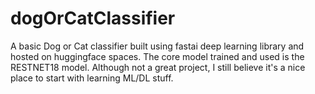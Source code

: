 # dogOrCatClassifier

A basic Dog or Cat classifier built using fastai deep learning library and hosted on huggingface spaces. The core model trained and used is the RESTNET18 model. Although not a great project, I still believe it's a nice place to start with learning ML/DL stuff.

